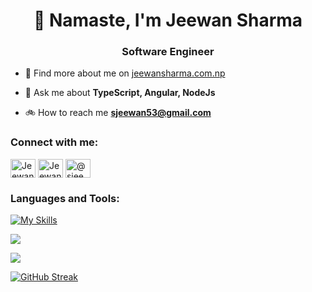 <h1 align="center">🙏 Namaste, I'm Jeewan Sharma</h1>
<h3 align="center">Software Engineer</h3>

- 🔎 Find more about me on [jeewansharma.com.np](https://jeewansharma.com.np/)

- 💬 Ask me about **TypeScript, Angular, NodeJs**

- 🚲 How to reach me **sjeewan53@gmail.com**

<p align="left">
<h3 align="left">Connect with me:</h3>
<a href="https://www.linkedin.com/in/jeewan-sharma/" target="blank"><img align="center" src="https://cdn.jsdelivr.net/npm/simple-icons@3.0.1/icons/linkedin.svg" alt="JeewanSharma" height="30" width="40" /></a>
<a href="https://www.facebook.com/jeewansharma404" target="blank"><img align="center" src="https://cdn.jsdelivr.net/npm/simple-icons@3.0.1/icons/facebook.svg" alt="JeewanSharma" height="30" width="40" /></a>
<a href="https://medium.com/@sjeewan404" target="blank"><img align="center" src="https://cdn.jsdelivr.net/npm/simple-icons@3.0.1/icons/medium.svg" alt="@sjeewan404" height="30" width="40" /></a>
</p>

<h3 align="left">Languages and Tools:</h3>
  
[![My Skills](https://skillicons.dev/icons?i=ts,js,angular,html,css,bootstrap,nodejs,express,mongodb,mysql,postgres,postman,vercel,cpp,c,git,github,linux,aws,figma,py&theme=dark)](https://skillicons.dev)

<p>
  
![](http://github-profile-summary-cards.vercel.app/api/cards/stats?username=Jeewan-Sharma&theme=default)

![](http://github-profile-summary-cards.vercel.app/api/cards/most-commit-language?username=Jeewan-Sharma&theme=default)

</p>

[![GitHub Streak](https://streak-stats.demolab.com/?user=Jeewan-Sharma)](https://git.io/streak-stats)

<!--- ![JS](https://github.com/Jeewan-Sharma/Jeewan-Sharma/assets/50805104/c92ecf09-d6a0-48c6-9a32-f1ed38392119) --->
